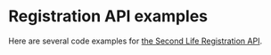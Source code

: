 # Registration API examples

Here are several code examples for [the Second Life Registration API](https://wiki.secondlife.com/wiki/Linden_Lab_Official:Registration_API).
